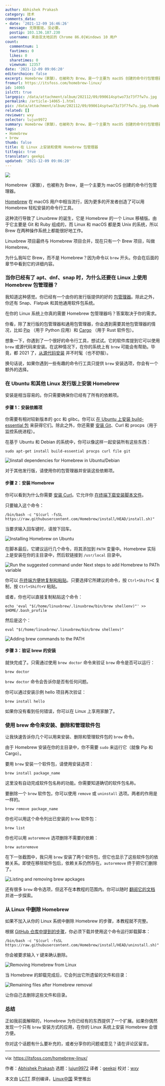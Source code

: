 ```yaml
---
author: Abhishek Prakash
category: 技术
comments_data:
- date: '2021-12-09 16:46:26'
  message: 无限套娃，没必要。
  postip: 103.136.187.230
  username: 来自亚太地区的 Chrome 86.0|Windows 10 用户
count:
  commentnum: 1
  favtimes: 0
  likes: 0
  sharetimes: 0
  viewnum: 12357
date: '2021-12-09 09:06:20'
editorchoice: false
excerpt: Homebrew（家酿），也被称为 Brew，是一个主要为 macOS 创建的命令行包管理器。
fromurl: https://itsfoss.com/homebrew-linux/
id: 14065
islctt: true
largepic: /data/attachment/album/202112/09/090614sptwo73z73f7fw7u.jpg
permalink: /article-14065-1.html
pic: /data/attachment/album/202112/09/090614sptwo73z73f7fw7u.jpg.thumb.jpg
related: []
reviewer: wxy
selector: lujun9972
summary: Homebrew（家酿），也被称为 Brew，是一个主要为 macOS 创建的命令行包管理器。
tags:
- Homebrew
- brew
thumb: false
title: 在 Linux 上安装和使用 Homebrew 包管理器
titlepic: true
translator: geekpi
updated: '2021-12-09 09:06:20'
---
```


![](/data/attachment/album/202112/09/090614sptwo73z73f7fw7u.jpg)


Homebrew（家酿），也被称为 Brew，是一个主要为 macOS 创建的命令行包管理器。


[Homebrew](https://brew.sh/) 在 macOS 用户中相当流行，因为更多的开发者创造了可以用 Homebrew 轻松安装的命令行工具。


这种流行导致了 Linuxbrew 的诞生，它是 Homebrew 的一个 Linux 移植版。由于它主要是 Git 和 Ruby 组成的，而 Linux 和 macOS 都是类 Unix 的系统，所以 Brew 在两种操作系统上都能很好地工作。


Linuxbrew 项目最终与 Homebrew 项目合并，现在只有一个 Brew 项目，叫做 Homebrew。


为什么我叫它 Brew，而不是 Homebrew？因为命令以 `brew` 开头。你会在后面的章节中看到它的详细内容。


### 当你已经有了 apt、dnf、snap 时，为什么还要在 Linux 上使用 Homebrew 包管理器？


我知道这种感觉。你已经有一个由你的发行版提供的好的 [包管理器](https://itsfoss.com/package-manager/)。除此之外，你还有 Snap、Flatpak 和其他通用软件包系统。


在你的 Linux 系统上你真的需要 Homebrew 包管理器吗？答案取决于你的需求。


你看，除了发行版的包管理器和通用包管理器，你会遇到需要其他包管理器的情况，比如 [Pip](https://itsfoss.com/install-pip-ubuntu/) （用于 Python 应用）和 [Cargo](https://itsfoss.com/install-rust-cargo-ubuntu-linux/) （用于 Rust 软件包）。


想象一下，你遇到了一个很好的命令行工具，想试试。它的软件库提到它可以使用 `brew` 或源代码来安装。在这种情况下，在你的系统上有 `brew` 可能会有帮助。毕竟，都 2021 了，[从源代码安装](https://itsfoss.com/install-software-from-source-code/) 并不时髦（也不舒服）。


换句话说，如果你遇到一些有趣的命令行工具只提供 `brew` 安装选项，你会有一个额外的选择。


### 在 Ubuntu 和其他 Linux 发行版上安装 Homebrew


安装是相当容易的。你只需要确保你已经有了所有的依赖项。


#### 步骤 1：安装依赖项


你需要有相对较新版本的 gcc 和 glibc。你可以 [在 Ubuntu 上安装 build-essential 包](https://itsfoss.com/build-essential-ubuntu/) 来获得它们。除此之外，你还需要 [安装 Git](https://itsfoss.com/install-git-ubuntu/)、Curl 和 procps（用于监控系统进程）。


在基于 Ubuntu 和 Debian 的系统中，你可以像这样一起安装所有这些东西：



```
sudo apt-get install build-essential procps curl file git

```

![Iinstall dependencies for Homebrew in Ubuntu/Debian](/data/attachment/album/202112/09/090620wou7fktsevo2fntd.png)


对于其他发行版，请使用你的包管理器并安装这些依赖项。


#### 步骤 2：安装 Homebrew


你可以看到为什么你需要 [安装 Curl](https://itsfoss.com/install-curl-ubuntu/)。它允许你 [在终端下载安装脚本文件](https://itsfoss.com/download-files-from-linux-terminal/)。


只要输入这个命令：



```
/bin/bash -c "$(curl -fsSL https://raw.githubusercontent.com/Homebrew/install/HEAD/install.sh)"

```

当要求输入回车键时，请按下回车。


![Installing Homebrew on Ubuntu](/data/attachment/album/202112/09/090620wl63mhoxxhywiyqr.png)


在脚本最后，它建议运行几个命令，将其添加到 `PATH` 变量中。Homebrew 实际上是安装在你的主目录中，然后软链接到 `/usr/local` 目录中。


![Run the suggested command under Next steps to add Homebrew to PATh variable](/data/attachment/album/202112/09/090621p12c1vjvsv2vzovz.png)


你可以 [在终端方便地复制和粘贴](https://itsfoss.com/copy-paste-linux-terminal/)。只要选择它所建议的命令，按 `Ctrl+Shift+C` 复制，按 `Ctrl+Shift+V` 粘贴。


或者，你也可以直接复制粘贴这个命令：



```
echo 'eval "$(/home/linuxbrew/.linuxbrew/bin/brew shellenv)"' >> $HOME/.bash_profile

```

然后是这个：



```
eval "$(/home/linuxbrew/.linuxbrew/bin/brew shellenv)"

```

![Adding brew commands to the PATH](/data/attachment/album/202112/09/090621as5lrr2m7zlrodpx.png)


#### 步骤 3：验证 brew 的安装


就快完成了。只需通过使用 `brew doctor` 命令来验证 `brew` 命令是否可以运行：



```
brew doctor

```

`brew doctor` 命令会告诉你是否有任何问题。


你可以通过安装示例 hello 项目再次验证：



```
brew install hello

```

如果你没有看到任何错误，你可以在 Linux 上享用家酿了。


### 使用 brew 命令来安装、删除和管理软件包


让我快速告诉你几个可以用来安装、删除和管理软件包的 `brew` 命令。


由于 Homebrew 安装在你的主目录中，你不需要 `sudo` 来运行它（就像 Pip 和 Cargo）。


要用 `brew` 安装一个软件包，请使用安装选项：



```
brew install package_name

```

这里没有自动完成软件包名称的功能。你需要知道确切的软件包名称。


要删除一个 `brew` 软件包，你可以使用 `remove` 或 `uninstall` 选项。两者的作用是一样的。



```
brew remove package_name

```

你也可以用这个命令列出已安装的 `brew` 软件包：



```
brew list

```

你也可以用 `autoremove` 选项删除不需要的依赖：



```
brew autoremove

```

在下一张截图中，我只用 `brew` 安装了两个软件包，但它也显示了这些软件包的依赖关系。即使在移除软件包后，依赖关系仍然存在。`autoremove` 终于把它们删除了。


![Listing and removing brew apckages](/data/attachment/album/202112/09/090621cwwe2evtsnj68tv8.png)


还有很多 `brew` 命令选项，但这不在本教程的范围内。你可以随时 [翻阅它的文档](https://docs.brew.sh/Manpage) 并进一步探索。


### 从 Linux 中删除 Homebrew


如果不加入从你的 Linux 系统中删除 Homebrew 的步骤，本教程就不完整。


根据 [GitHub 仓库中提到的步骤](https://github.com/homebrew/install#uninstall-homebrew)，你必须下载并使用这个命令运行卸载脚本：



```
/bin/bash -c "$(curl -fsSL https://raw.githubusercontent.com/Homebrew/install/HEAD/uninstall.sh)"

```

你会被要求输入 `Y` 键来确认删除。


![Removing Homebrew from Linux](/data/attachment/album/202112/09/090621ry044mh0ukyht3gj.png)


当 Homebrew 的卸载完成后，它会列出它所遗留的文件和目录：


![Remaining files after Homebrew removal](/data/attachment/album/202112/09/090622mh1h1dhavo7zvshd.png)


让你自己去删除这些文件和目录。


### 总结


正如我前面解释的，Homebrew 为你已经有的东西提供了一个扩展。如果你偶然发现一个只有 `brew` 安装方式的应用，在你的 Linux 系统上安装 Homebrew 会很方便。


你对这个话题有什么要补充的，或者分享你的问题或意见？请在评论区留言。




---


via: <https://itsfoss.com/homebrew-linux/>


作者：[Abhishek Prakash](https://itsfoss.com/author/abhishek/) 选题：[lujun9972](https://github.com/lujun9972) 译者：[geekpi](https://github.com/geekpi) 校对：[wxy](https://github.com/wxy)


本文由 [LCTT](https://github.com/LCTT/TranslateProject) 原创编译，[Linux中国](https://linux.cn/) 荣誉推出